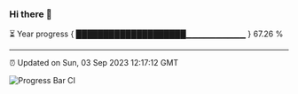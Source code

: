 ### Hi there 👋

⏳ Year progress { ████████████████████▁▁▁▁▁▁▁▁▁▁ } 67.26 %

---

⏰ Updated on Sun, 03 Sep 2023 12:17:12 GMT

![Progress Bar CI](https://github.com/liununu/liununu/workflows/Progress%20Bar%20CI/badge.svg)
